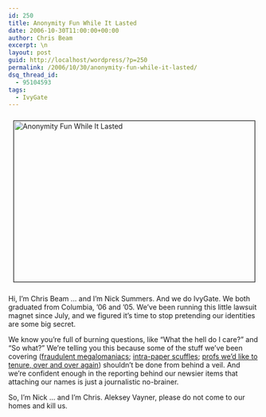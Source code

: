 ```yaml
---
id: 250
title: Anonymity Fun While It Lasted
date: 2006-10-30T11:00:00+00:00
author: Chris Beam
excerpt: \n
layout: post
guid: http://localhost/wordpress/?p=250
permalink: /2006/10/30/anonymity-fun-while-it-lasted/
dsq_thread_id:
  - 95104593
tags:
  - IvyGate
---
```

<img width="484" vspace="10" hspace="10" height="323" border="1" src="http://www.ivygateblog.com/wp-content/uploads/2006/10/spiderman.jpg" alt="Anonymity Fun While It Lasted" />
  
Hi, I&#8217;m Chris Beam &#8230; and I&#8217;m Nick Summers. And we do&nbsp;IvyGate. We both graduated from Columbia, &#8217;06 and &#8217;05. We&#8217;ve been running this little lawsuit magnet since July, and we figured it&#8217;s time to stop pretending our identities are some big secret.

We know you&#8217;re full of burning questions, like &#8220;What the hell do I care?&#8221; and &#8220;So what?&#8221; We&#8217;re telling you this because some of the stuff we&#8217;ve been covering ([fraudulent megalomaniacs](http://www.ivygateblog.com/tags/aleksey_vayner/); [intra-paper scuffles](http://www.ivygateblog.com/tags/harvard_crimson/); [profs we&#8217;d like to tenure, over and over again](http://www.ivygateblog.com/faculty_studs_and_tenured_temptresses_of_the_ivy_league/)) shouldn&#8217;t be done from behind a veil. And we&#8217;re confident enough in the reporting behind our newsier items that attaching our names is just a journalistic no-brainer.

So, I&#8217;m Nick &#8230; and I&#8217;m Chris. Aleksey Vayner, please do not come to our homes and kill us.